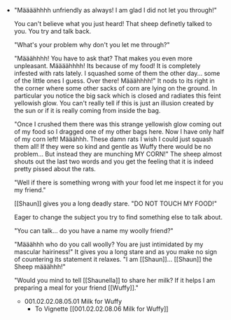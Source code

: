 - "Määäähhhh unfriendly as always! I am glad I did not let you through!"
  
  You can't believe what you just heard! That sheep definetly talked to you. You try and talk back.
  
  "What's your problem why don't you let me through?"
  
  "Määähhhh! You have to ask that? That makes you even more unpleasant. Määäähhhh! Its because of my food! It is completely infested with rats lately. I squashed some of them the other day… some of the little ones I guess. Over there! Määähhhh!" It nods to its right in the corner where some other sacks of corn are lying on the ground. In particular you notice the big sack which is closed and radiates this feint yellowish glow. You can't really tell if this is just an illusion created by the sun or if it is really coming from inside the bag. 
  
  "Once I crushed them there was this strange yellowish glow coming out of my food so I dragged one of my other bags here. Now I have only half of my corn left! Määähhh. These damn rats I wish I could just squash them all! If they were so kind and gentle as Wuffy there would be no problem… But instead they are munching MY CORN!" The sheep almost shouts out the last two words and you get the feeling that it is indeed pretty pissed about the rats.
  
  "Well if there is something wrong with your food let me inspect it for you my friend."
  
  [[Shaun]] gives you a long deadly stare. "DO NOT TOUCH MY FOOD!"
  
  Eager to change the subject you try to find something else to talk about.
  
  "You can talk… do you have a name my woolly friend?"
  
  "Määähhh who do you call woolly? You are just intimidated by my mascular hairiness!" It gives you a long stare and as you make no sign of countering its statement it relaxes. "I am [[Shaun]]… [[Shaun]] the Sheep määähhh!"
  
  "Would you mind to tell [[Shaunella]] to share her milk? If it helps I am preparing a meal for your friend [[Wuffy]]."
	- 001.02.02.08.05.01 Milk for Wuffy
		- To Vignette [[001.02.02.08.06 Milk for Wuffy]]